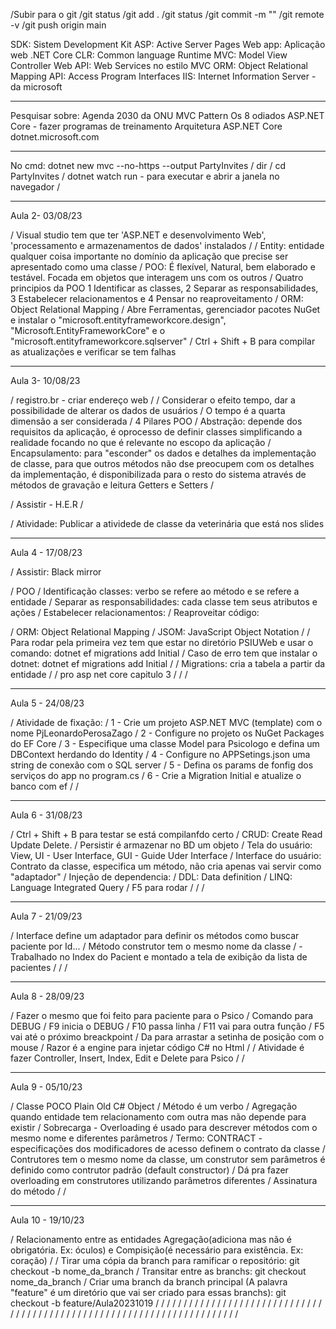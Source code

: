 /Subir para o git 
/git status 
/git add . 
/git status 
/git commit -m "" 
/git remote -v 
/git push origin main

SDK: Sistem Development Kit
ASP: Active Server Pages
Web app: Aplicação web
.NET Core CLR: Common language Runtime
MVC: Model View Controller
Web API: Web Services no estilo MVC
ORM: Object Relational Mapping
API: Access Program Interfaces
IIS: Internet Information Server - da microsoft
__________________________________________

Pesquisar sobre:
Agenda 2030 da ONU
MVC Pattern
Os 8 odiados
ASP.NET Core - fazer programas de treinamento
Arquitetura ASP.NET Core
dotnet.microsoft.com
__________________________________________

No cmd:
dotnet new mvc --no-https --output PartyInvites / 
dir / 
cd PartyInvites / 
dotnet watch run - para executar e abrir a janela no navegador / 

______________________________________________
Aula 2- 03/08/23

/ Visual studio tem que ter 'ASP.NET e desenvolvimento Web', 'processamento e armazenamentos de dados' instalados
/ 
/ Entity: entidade qualquer coisa importante no domínio da aplicação que precise ser apresentado como uma classe
/ POO: É flexível, Natural, bem elaborado e testável. Focada em objetos que interagem uns com os outros
/ Quatro principios da POO 1 Identificar as classes, 2 Separar as responsabilidades, 3 Estabelecer relacionamentos e 4 Pensar no reaproveitamento
/ ORM: Object Relational Mapping
/ Abre Ferramentas, gerenciador pacotes NuGet e instalar o "microsoft.entityframeworkcore.design", "Microsoft.EntityFrameworkCore" e o "microsoft.entityframeworkcore.sqlserver"
/ Ctrl + Shift + B para compilar as atualizações e verificar se tem falhas


_________________________________________
Aula 3- 10/08/23

/ registro.br - criar endereço web
/ 
/ Considerar o efeito tempo, dar a possibilidade de alterar os dados de usuários
/ O tempo é a quarta dimensão a ser considerada
/ 4 Pilares POO
/ Abstração: depende dos requisitos da aplicação, é oprocesso de definir classes simplificando a realidade focando no que é relevante no escopo da aplicação
/ Encapsulamento: para "esconder" os dados e detalhes da implementação de classe, para que outros métodos não dse preocupem com os detalhes da implementação, é disponibilizada para o resto do sistema através de métodos de gravação e leitura Getters e Setters
/ 

/ Assistir - H.E.R
/ 

/ Atividade: Publicar a atividede de classe da veterinária que está nos slides

___________________________________________
Aula 4 - 17/08/23

/ Assistir: Black mirror

/ POO
/ Identificação classes: verbo se refere ao método e se refere a entidade 
/ Separar as responsabilidades: cada classe tem seus atributos e ações
/ Estabelecer relacionamentos: 
/ Reaproveitar código: 

/ ORM: Object Relational Mapping
/ JSOM: JavaScript Object Notation
/ 
/ Para rodar pela primeira vez tem que estar no diretório PSIUWeb e usar o comando: dotnet ef migrations add Initial
/ Caso de erro tem que instalar o dotnet: dotnet ef migrations add Initial
/ 
/ Migrations: cria a tabela a partir da entidade
/ 
/ pro asp net core capitulo 3
/ 
/ 
/ 


___________________________________________
Aula 5 - 24/08/23


/ Atividade de fixação:
/ 1 - Crie um projeto ASP.NET MVC (template) com o nome PjLeonardoPerosaZago
/ 2 - Configure no projeto os NuGet Packages do EF Core
/ 3 - Especifique uma classe Model para Psicologo e defina um DBContext herdando do Identity 
/ 4 - Configure no APPSetings.json uma string de conexão com o SQL server
/ 5 - Defina os params de fonfig dos serviços do app no program.cs
/ 6 - Crie a Migration Initial e atualize o banco com ef
/ 
/ 


___________________________________________
Aula 6 - 31/08/23


/ Ctrl + Shift + B para testar se está compilanfdo certo
/ CRUD: Create Read Update Delete.
/ Persistir é armazenar no BD um objeto
/ Tela do usuário: View, UI - User Interface, GUI - Guide Uder Interface
/ Interface do usuário: Contrato da classe, especifica um método, não cria apenas vai servir como "adaptador"
/ Injeção de dependencia: 
/ DDL: Data definition
/ LINQ: Language Integrated Query
/ F5  para rodar
/ 
/ 
/ 

___________________________________________
Aula 7 - 21/09/23


/ Interface define um adaptador para definir os métodos como buscar paciente por Id... 
/ Método construtor tem o mesmo nome da classe
/ - Trabalhado no Index do Pacient e montado a tela de exibição da lista de pacientes
/ 
/ 
/ 
___________________________________________
Aula 8 - 28/09/23


/ Fazer o mesmo que foi feito para paciente para o Psico
/ Comando para DEBUG
/ F9 inicia o DEBUG
/ F10 passa linha
/ F11 vai para outra função
/ F5 vai até o próximo breackpoint
/ Da para arrastar a setinha de posição com o mouse
/ Razor é a engine para injetar código C# no Html
/ 
/ Atividade é fazer Controller, Insert, Index, Edit e Delete para Psico
/ 
/ 
___________________________________________
Aula 9 - 05/10/23


/ Classe POCO Plain Old C# Object
/ Método é um verbo
/ Agregação quando entidade tem relacionamento com outra mas não depende para existir
/ Sobrecarga - Overloading é usado para descrever métodos com o mesmo nome e diferentes parâmetros
/ Termo: CONTRACT - especificações dos modificadores de acesso definem o contrato da classe
/ Contrutores tem o mesmo nome da classe, um construtor sem parâmetros é definido como contrutor padrão (default constructor)
/ Dá pra fazer overloading em construtores utilizando parâmetros diferentes
/ Assinatura do método 
/ 
/ 
___________________________________________
Aula 10 - 19/10/23


/ Relacionamento entre as entidades Agregação(adiciona mas não é obrigatória. Ex: óculos) e Compisição(é necessário para existência. Ex: coração)
/ 
/ Tirar uma cópia da branch para ramificar o repositório: git checkout -b nome_da_branch
/ Transitar entre as branchs: git checkout nome_da_branch
/ Criar uma branch da branch principal
(A palavra "feature" é um diretório que vai ser criado para essas branchs): git checkout -b feature/Aula20231019
/ 
/ 
/ 
/ 
/ 
/ 
/ 
/ 
/ 
/ 
/ 
/ 
/ 
/ 
/ 
/ 
/ 
/ 
/ 
/ 
/ 
/ 
/ 
/ 
/ 
/ 
/ 
/ 
/ 
/ 
/ 
/ 
/ 
/ 
/ 
/ 
/ 
/ 
/ 
/ 
/ 
/ 
/ 
/ 
/ 
/ 
/ 
/ 
/ 
/ 
/ 
/ 
/ 
/ 
/ 
/ 
/ 
/ 
/ 
/ 
/ 
/ 
/ 
/ 
/ 
/ 
/ 
/ 
/ 
/ 
/ 